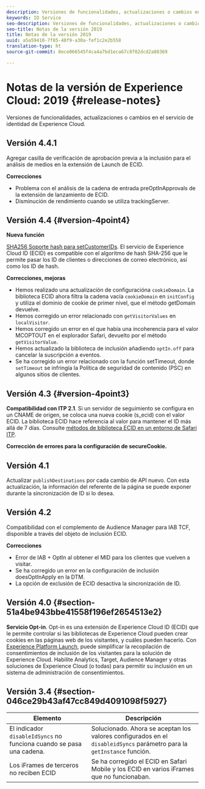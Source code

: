 ```yaml
---
description: Versiones de funcionalidades, actualizaciones o cambios en el servicio de identidad de Experience Cloud.
keywords: ID Service
seo-description: Versiones de funcionalidades, actualizaciones o cambios en el servicio de identidad de Experience Cloud.
seo-title: Notas de la versión 2019
title: Notas de la versión 2019
uuid: a5a59410-7f85-48f9-a30a-fef1c2e2b558
translation-type: ht
source-git-commit: 8ece066545f4ca4a7bd1eca67c8f02dcd2a88369

---
```



# Notas de la versión de Experience Cloud: 2019 {#release-notes}

Versiones de funcionalidades, actualizaciones o cambios en el servicio de identidad de Experience Cloud.

## Versión 4.4.1

Agregar casilla de verificación de aprobación previa a la inclusión para el análisis de medios en la extensión de Launch de ECID.

**Correcciones**

* Problema con el análisis de la cadena de entrada preOptInApprovals de la extensión de lanzamiento de ECID.
* Disminución de rendimiento cuando se utiliza trackingServer.

## Versión 4.4 {#version-4point4}

**Nueva función**

[SHA256 Soporte hash para setCustomerIDs](/help/reference/hashing-support.md). El servicio de Experience Cloud ID (ECID) es compatible con el algoritmo de hash SHA-256 que le permite pasar los ID de clientes o direcciones de correo electrónico, así como los ID de hash.

**Correcciones, mejoras**

* Hemos realizado una actualización de configuracióna `cookieDomain`. La biblioteca ECID ahora filtra la cadena vacía `cookieDomain` en `initConfig` y utiliza el dominio de cookie de primer nivel, que el método getDomain devuelve.
* Hemos corregido un error relacionado con `getVisitorValues` en `localVisitor`. 
* Hemos corregido un error en el que había una incoherencia para el valor MCOPTOUT en el explorador Safari, devuelto por el método `getVisitorValue`. 
* Hemos actualizado la biblioteca de inclusión añadiendo `optIn.off` para cancelar la suscripción a eventos.
* Se ha corregido un error relacionado con la función setTimeout, donde `setTimeout` se infringía la Política de seguridad de contenido (PSC) en algunos sitios de clientes.

## Versión 4.3 {#version-4point3}

**Compatibilidad con ITP 2.1**. Si un servidor de seguimiento se configura en un CNAME de origen, se coloca una nueva cookie (s_ecid) con el valor ECID. La biblioteca ECID hace referencia al valor para mantener el ID más allá de 7 días. Consulte [métodos de biblioteca ECID en un entorno de Safari ITP](/help/reference/ecid-library-methods.md).

**Corrección de errores para la configuración de secureCookie.**

## Versión 4.1

Actualizar `publishDestinations` por cada cambio de API nuevo. Con esta actualización, la información del referente de la página se puede exponer durante la sincronización de ID si lo desea.

## Versión 4.2

Compatibilidad con el complemento de Audience Manager para IAB TCF, disponible a través del objeto de inclusión ECID.

**Correcciones**

* Error de IAB + OptIn al obtener el MID para los clientes que vuelven a visitar.
* Se ha corregido un error en la configuración de inclusión doesOptInApply en la DTM.
* La opción de exclusión de ECID desactiva la sincronización de ID.

## Versión 4.0 {#section-51a4be943bbe41558f196ef2654513e2}

**Servicio Opt-in**. Opt-in es una extensión de Experience Cloud ID (ECID) que le permite controlar si las bibliotecas de Experience Cloud pueden crear cookies en las páginas web de los visitantes, y cuáles pueden hacerlo. Con [Experience Platform Launch](https://docs.adobe.com/content/help/es-ES/launch/using/overview.html), puede simplificar la recopilación de consentimientos de inclusión de los visitantes para la solución de Experience Cloud. Habilite Analytics, Target, Audience Manager y otras soluciones de Experience Cloud (o todas) para permitir su inclusión en un sistema de administración de consentimientos.

## Versión 3.4 {#section-046ce29b43af47cc849d4091098f5927}

| Elemento | Descripción |
|---|---|
| El indicador `disableIdSyncs` no funciona cuando se pasa una cadena. | Solucionado. Ahora se aceptan los valores configurados en el `disableidSyncs` parámetro para la `getInstance` función. |
| Los iFrames de terceros no reciben ECID | Se ha corregido el ECID en Safari Mobile y los ECID en varios iFrames que no funcionaban. |
